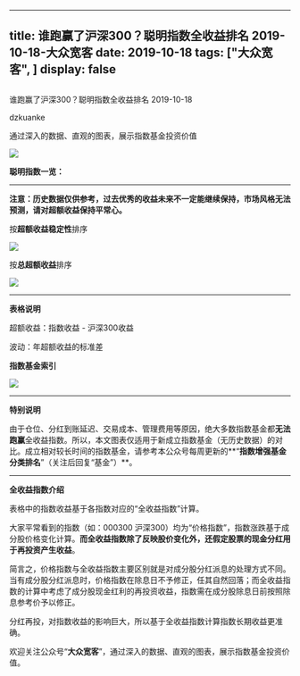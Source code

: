 
---
title:   谁跑赢了沪深300？聪明指数全收益排名 2019-10-18-大众宽客
date: 2019-10-18
tags: ["大众宽客", ]
display: false
---


## 



谁跑赢了沪深300？聪明指数全收益排名 2019-10-18




dzkuanke




通过深入的数据、直观的图表，展示指数基金投资价值


<img class="rich_pages" data-ratio="0.5743707093821511" data-s="300,640" src="https://mmbiz.qpic.cn/mmbiz_png/PKw3FQPmhIjmmdowjt7A2LywddP4c57cT2yS1zxWy9NliafDXF4gYeibxOouSMUQ8tAG1RG9YwBAQymZJ86icjYlg/640?wx_fmt=png" data-type="png" data-w="874" style=""/>



**聪明指数一览：**

****

**注意：历史数据仅供参考，过去优秀的收益未来不一定能继续保持，市场风格无法预测，请对超额收益保持平常心。**



按**超额收益稳定性**排序

<img class="rich_pages" data-ratio="1.7317073170731707" data-s="300,640" src="https://mmbiz.qpic.cn/mmbiz_png/PKw3FQPmhIjmmdowjt7A2LywddP4c57cIWpnazFHbica4fHicnwiaVgb1zmW2wk76yWvia4z4LGj2nEeqOicAPva0GA/640?wx_fmt=png" data-type="png" data-w="902" style=""/>



按**总超额收益**排序

<img class="rich_pages" data-ratio="1.7146017699115044" data-s="300,640" src="https://mmbiz.qpic.cn/mmbiz_png/PKw3FQPmhIjmmdowjt7A2LywddP4c57cGWrgXfNZykfQCtoX56QG2aqLI8KI2IOdYuf8jwkuzgu1ebdNsBeSWw/640?wx_fmt=png" data-type="png" data-w="904" style=""/>

****

**表格说明**

超额收益：指数收益 - 沪深300收益

波动：年超额收益的标准差



**指数基金索引**

<img class="rich_pages" data-ratio="1.5909090909090908" data-s="300,640" src="https://mmbiz.qpic.cn/mmbiz_png/PKw3FQPmhIjckEpwd4NnicmjtAQIYtlpx4Q2PFEicW6W3hDeBKA1sMZInBicxTeVDkHGibRJKcaibBtTTdBLWHIe9Ng/640?wx_fmt=png" data-type="png" data-w="836" style=""/>

****

**特别说明**

由于仓位、分红到账延迟、交易成本、管理费用等原因，绝大多数指数基金都**无法跑赢**全收益指数。所以，本文图表仅适用于新成立指数基金（无历史数据）的对比。成立相对较长时间的指数基金，请参考本公众号每周更新的**“****指数增强基金分类排名****”（关注后回复“基金”）**。



****

**全收益指数介绍**



表格中的指数收益基于各指数对应的“全收益指数”计算。



大家平常看到的指数（如：000300 沪深300）均为“价格指数”，指数涨跌基于成分股价格变化计算。**而全收益指数除了反映股价变化外，还假定股票的现金分红用于再投资产生收益**。



简言之，价格指数与全收益指数主要区别就是对成分股分红派息的处理方式不同。当有成分股分红派息时，价格指数在除息日不予修正，任其自然回落；而全收益指数的计算中考虑了成分股现金红利的再投资收益，指数需在成分股除息日前按照除息参考价予以修正。



分红再投，对指数收益的影响巨大，所以基于全收益指数计算指数长期收益更准确。





欢迎关注公众号“**大众宽客**”，通过深入的数据、直观的图表，展示指数基金投资价值。








